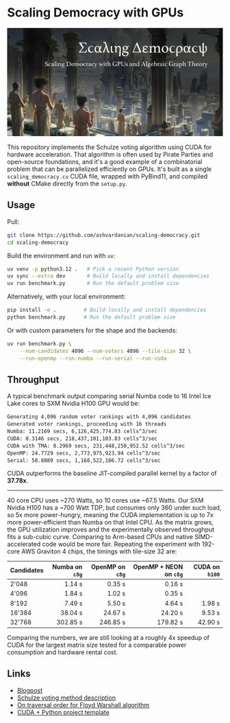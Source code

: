 # Scaling Democracy with GPUs

![Scaling Democracy Thumbnail](https://github.com/ashvardanian/ashvardanian/blob/master/repositories/scaling-democracy.jpg?raw=true)

This repository implements the Schulze voting algorithm using CUDA for hardware acceleration.
That algorithm is often used by Pirate Parties and open-source foundations, and it's a good example of a combinatorial problem that can be parallelized efficiently on GPUs.
It's built as a single `scaling_democracy.cu` CUDA file, wrapped with PyBind11, and compiled __without__ CMake directly from the `setup.py`.

## Usage

Pull:

```sh
git clone https://github.com/ashvardanian/scaling-democracy.git
cd scaling-democracy
```

Build the environment and run with `uv`:

```sh
uv venv -p python3.12 .   # Pick a recent Python version
uv sync --extra dev       # Build locally and install dependencies
uv run benchmark.py       # Run the default problem size
```

Alternatively, with your local environment:

```sh
pip install -e .         # Build locally and install dependencies
python benchmark.py      # Run the default problem size
```

Or with custom parameters for the shape and the backends:

```sh
uv run benchmark.py \
    --num-candidates 4096 --num-voters 4096 --tile-size 32 \
    --run-openmp --run-numba --run-serial --run-cuda
```

## Throughput

A typical benchmark output comparing serial Numba code to 16 Intel Ice Lake cores to SXM Nvidia H100 GPU would be:

```sh
Generating 4,096 random voter rankings with 4,096 candidates
Generated voter rankings, proceeding with 16 threads
Numba: 11.2169 secs, 6,126,425,774.83 cells^3/sec
CUDA: 0.3146 secs, 218,437,101,103.83 cells^3/sec
CUDA with TMA: 0.2969 secs, 231,448,250,952.52 cells^3/sec
OpenMP: 24.7729 secs, 2,773,975,923.94 cells^3/sec
Serial: 58.8089 secs, 1,168,522,106.72 cells^3/sec
```

CUDA outperforms the baseline JIT-compiled parallel kernel by a factor of __37.78x__.

---

40 core CPU uses ~270 Watts, so 10 cores use ~67.5 Watts.
Our SXM Nvidia H100 has a ~700 Watt TDP, but consumes only 360 under such load, so 5x more power-hungry, meaning the CUDA implementation is up to 7x more power-efficient than Numba on that Intel CPU.
As the matrix grows, the GPU utilization improves and the experimentally observed throughput fits a sub-cubic curve.
Comparing to Arm-based CPUs and native SIMD-accelerated code would be more fair.
Repeating the experiment with 192-core AWS Graviton 4 chips, the timings with tile-size 32 are:

| Candidates | Numba on `c8g` | OpenMP on `c8g` | OpenMP + NEON on `c8g` | CUDA on `h100` |
| :--------- | -------------: | --------------: | ---------------------: | -------------: |
| 2'048      |         1.14 s |          0.35 s |                 0.16 s |                |
| 4'096      |         1.84 s |          1.02 s |                 0.35 s |                |
| 8'192      |         7.49 s |          5.50 s |                 4.64 s |         1.98 s |
| 16'384     |        38.04 s |         24.67 s |                24.20 s |         9.53 s |
| 32'768     |       302.85 s |        246.85 s |               179.82 s |        42.90 s |

Comparing the numbers, we are still looking at a roughly 4x speedup of CUDA for the largest matrix size tested for a comparable power consumption and hardware rental cost.

## Links

- [Blogpost](https://ashvardanian.com/posts/scaling-democracy/)
- [Schulze voting method description](https://en.wikipedia.org/wiki/Schulze_method)
- [On traversal order for Floyd Warshall algorithm](https://moorejs.github.io/APSP-in-parallel/)
- [CUDA + Python project template](https://github.com/ashvardanian/cuda-python-starter-kit)
